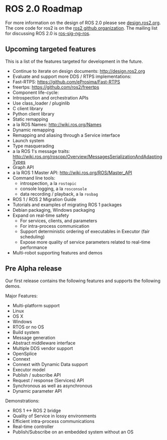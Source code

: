 # ROS 2.0 Roadmap

For more information on the design of ROS 2.0 please see [design.ros2.org](http://design.ros2.org).
The core code for ros2 is on the [ros2 github organization](https://github.com/ros2).
The mailing list for discussing ROS 2.0 is [ros-sig-ng-ros](https://groups.google.com/d/forum/ros-sig-ng-ros).

## Upcoming targeted features

This is a list of the features targeted for development in the future.

- Continue to iterate on design documents: http://design.ros2.org
- Evaluate and support more DDS / RTPS implementations:
 - Fast-RTPS: https://github.com/eProsima/Fast-RTPS
 - freertps: https://github.com/ros2/freertps
- Component life-cycle:
 - Introspection and orchestration APIs
- Use class_loader / pluginlib
- C client library
- Python client library
- Static remapping
 - a la ROS Names: http://wiki.ros.org/Names
- Dynamic remapping
 - Remapping and aliasing through a Service interface
- Launch system
- Type masquerading
 - a la ROS 1's message traits: http://wiki.ros.org/roscpp/Overview/MessagesSerializationAndAdaptingTypes
- Graph API
 - a la ROS 1 Master API: http://wiki.ros.org/ROS/Master_API
- Command line tools:
  - introspection, a la `rostopic`
  - console logging, a la `rosconsole`
  - data recording / playback, a la `rosbag`
- ROS 1 / ROS 2 Migration Guide
 - Tutorials and examples of migrating ROS 1 packages
- Debian packaging, Windows packaging
- Expand on real-time safety
  - For services, clients, and parameters
  - For intra-process communication
  - Support deterministic ordering of executables in Executor (fair scheduling)
  - Expose more quality of service parameters related to real-time performance
- Multi-robot supporting features and demos


## Pre Alpha release

Our first release contains the following features and supports the following demos.

Major Features:
- Multi-platform support
 - Linux
 - OS X
 - Windows
 - RTOS or no OS
- Build system
- Message generation
- Abstract middleware interface
 - Multiple DDS vendor support
  - OpenSplice
  - Connext
  - Connext with Dynamic Data support
- Executor model
- Publish / subscribe API
- Request / response (Services) API
 - Synchronous as well as asynchronous
- Dynamic parameter API

Demonstrations:
- ROS 1 <-> ROS 2 bridge
- Quality of Service in lossy environments
- Efficient intra-process communications
- Real-time controller
- Publish/Subscribe on an embedded system without an OS
